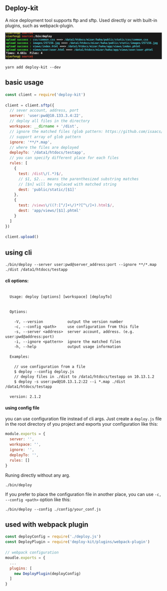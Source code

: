 ## Deploy-kit

A nice deployment tool supports ftp and sftp. Used directly or with built-in plugins, such as webpack-plugin.

![image](./pic.png)

```
yarn add deploy-kit --dev
```

## basic usage

```js
const client = require('deploy-kit')

client = client.sftp({
  // sever account, address, port
  server: 'user:pwd@10.133.3.4:22',
  // deploy all files in the directory
  workspace: __dirname + '/dist',
  // ignore the matched files (glob pattern: https://github.com/isaacs/node-glob#glob-primer)
  // support array of glob pattern
  ignore: '**/*.map',
  // where the files are deployed
  deployTo: '/data1/htdocs/testapp',
  // you can specify different place for each files
  rules: [
    {
      test: /dist\/(.*)$/,
      // $1, $2... means the parenthesized substring matches
      // [$n] will be replaced with matched string
      dest: 'public/static/[$1]'
    },
    {
      test: /views\/((?:[^/]+\/)*?[^\/]+).html$/,
      dest: 'app/views/[$1].phtml'
    }
  ]
})

client.upload()
```


## using cli

```
./bin/deploy --server user:pwd@server_address:port --ignore **/*.map ./dist /data1/htdocs/testapp
```

#### cli options:
```

  Usage: deploy [options] [workspace] [deployTo]


  Options:

    -V, --version           output the version number
    -c, --config <path>     use configuration from this file
    -s, --server <address>  server account, address. (e.g. user:pwd@address:port)
    -i, --ignore <pattern>  ignore the matched files
    -h, --help              output usage information

  Examples:

    // use configuration from a file
    $ deploy --config deploy.js
    // deploy files in ./dist to /data1/htdocs/testapp on 10.13.1.2
    $ deploy -s user:pwd@10.13.1.2:22 --i *.map ./dist /data1/htdocs/testapp

  version: 2.1.2
```

#### using config file

you can use configuration file instead of cli args. Just create a `deploy.js` file in the root directory of you project and exports your configuration like this:

```js
module.exports = {
  server: '',
  workspace: '',
  ignore: '',
  deployTo: '',
  rules: []
}
```

Runing directly without any arg.

```
./bin/deploy
```

If you prefer to place the configuration file in another place, you can use `-c, --config <path>` option like this:

```
./bin/deploy --config ./config/your_conf.js
```

## used with webpack plugin

```js
const deployConfig = require('./deploy.js')
const DeployPlugin = require('deploy-kit/plugins/webpack-plugin')

// webpack configuration
moudle.exports = {
  ...
  plugins: [
    new DeployPlugin(deployConfig)
  ]
}
```

